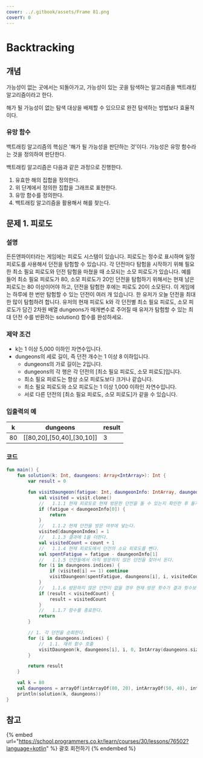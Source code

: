 ```yaml
---
cover: ../.gitbook/assets/Frame 81.png
coverY: 0
---
```


# Backtracking

## 개념

가능성이 없는 곳에서는 되돌아가고, 가능성이 있는 곳을 탐색하는 알고리즘을 백트래킹 알고리즘이라고 한다.

해가 될 가능성이 없는 탐색 대상을 배제할 수 있으므로 완전 탐색하는 방법보다 효율적이다.

### 유망 함수

백트래킹 알고리즘의 핵심은 '해가 될 가능성을 판단하는 것'이다. 가능성은 유망 함수라는 것을 정의하여 판단한다.

백트래킹 알고리즘은 다음과 같은 과정으로 진행한다.

1. 유효한 해의 집합을 정의한다.
2. 위 단계에서 정의한 집합을 그래프로 표현한다.
3. 유망 함수를 정의한다.
4. 백트래킹 알고리즘을 활용해서 해를 찾는다.



## 문제 1. 피로도

### 설명

든든앤파이터라는 게임에는 피로도 시스템이 있습니다. 피로도는 정수로 표시하며 일정 피로도를 사용해서 던전을 탐험할 수 있습니다. 각 던전마다 탐험을 시작하기 위해 필요한 최소 필요 피로도와 던전 탐험을 마쳤을 때 소모되는 소모 피로도가 있습니다. 예를 들어 최소 필요 피로도가 80, 소모 피로도가 20인 던전을 탐험하기 위해서는 현재 남은 피로도는 80 이상이어야 하고, 던전을 탐험한 후에는 피로도 20이 소모된다. 이 게임에는 하루에 한 번만 탐험할 수 있는 던전이 여러 개 있습니다. 한 유저가 오늘 던전을 최대한 많이 탐험하려 합니다. 유저의 현재 피로도 k와 각 던전별 최소 필요 피로도, 소모 피로도가 담긴 2차원 배열 dungeons가 매개변수로 주어질 때 유저가 탐험할 수 있는 최대 던전 수를 반환하는 solution() 함수를 완성하세요.



### 제약 조건

* k는 1 이상 5,000 이하인 자연수입니다.
* dungeons의 세로 길이, 즉 던전 개수는 1 이상 8 이하입니다.
  * dungeons의 가로 길이는 2입니다.
  * dungeons의 각 행은 각 던전의 \[최소 필요 피로도, 소모 피로도]입니다.
  * 최소 필요 피로도는 항상 소모 피로도보다 크거나 같습니다.
  * 최소 필요 피로도와 소모 피로도는 1 이상 1,000 이하인 자연수입니다.
  * 서로 다른 던전의 \[최소 필요 피로도, 소모 피로도]가 같을 수 있습니다.

### 입출력의 예

| k  | dungeons                      | result |
| -- | ----------------------------- | ------ |
| 80 | \[\[80,20],\[50,40],\[30,10]] | 3      |

### 코드

```kotlin
fun main() {
    fun solution(k: Int, daungeons: Array<IntArray>): Int {
        var result = 0

        fun visitDaungeon(fatigue: Int, daungeonInfo: IntArray, daungeonIndex: Int, count: Int, visit: IntArray) {
            val visited = visit.clone()
            //   1.1.1 현재 피로도로 현재 방문한 던전을 돌 수 있는지 확인한 후 돌지 못 할 경우 함수를 종료한다.
            if (fatigue < daungeonInfo[0]) {
                return
            }
            //   1.1.2 현재 던전을 방문 여부에 넣는다.
            visited[daungeonIndex] = 1
            //   1.1.3 결과에 1을 더한다.
            val visitedCount = count + 1
            //   1.1.4 현재 피로도에서 던전의 소요 피로도를 뺀다.
            val spentFatigue = fatigue - daungeonInfo[1]
            //   1.1.5 던전들에서 아직 방문하지 않은 던전을 찾아서 돈다.
            for (i in daungeons.indices) {
                if (visited[i] == 1) continue
                visitDaungeon(spentFatigue, daungeons[i], i, visitedCount, visited)
            }
            //   1.1.6 방문하지 않은 던전이 없을 경우 현재 방문 횟수가 결과 횟수보다 크면 결과 횟수를 변경한다.
            if (result < visitedCount) {
                result = visitedCount
            }
            //   1.1.7 함수를 종료한다.
            return
        }

        // 1. 각 던전을 순회한다.
        for (i in daungeons.indices) {
            //  1.1. 재귀 함수 호출
            visitDaungeon(k, daungeons[i], i, 0, IntArray(daungeons.size))
        }

        return result
    }

    val k = 80
    val daungeons = arrayOf(intArrayOf(80, 20), intArrayOf(50, 40), intArrayOf(30, 10))
    println(solution(k, daungeons))
}

```



## 참고

{% embed url="https://school.programmers.co.kr/learn/courses/30/lessons/76502?language=kotlin" %}
괄호 회전하기
{% endembed %}
